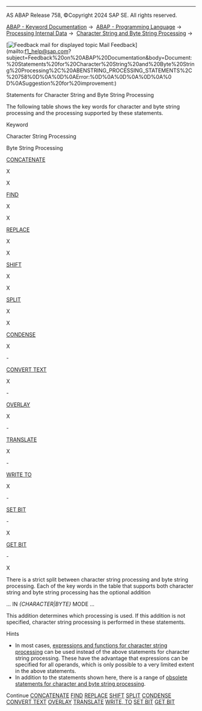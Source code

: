   

* * *

AS ABAP Release 758, ©Copyright 2024 SAP SE. All rights reserved.

[ABAP - Keyword Documentation](https://help.sap.com/doc/abapdocu_latest_index_htm/latest/en-US/abenabap.htm) →  [ABAP - Programming Language](https://help.sap.com/doc/abapdocu_latest_index_htm/latest/en-US/abenabap_reference.htm) →  [Processing Internal Data](https://help.sap.com/doc/abapdocu_latest_index_htm/latest/en-US/abenabap_data_working.htm) →  [Character String and Byte String Processing](https://help.sap.com/doc/abapdocu_latest_index_htm/latest/en-US/abenabap_data_string.htm) → 

 [![](Mail.gif?object=Mail.gif "Feedback mail for displayed topic") Mail Feedback](mailto:f1_help@sap.com?subject=Feedback%20on%20ABAP%20Documentation&body=Document:%20Statements%20for%20Character%20String%20and%20Byte%20String%20Processing%2C%20ABENSTRING_PROCESSING_STATEMENTS%2C%20758%0D%0A%0D%0AError:%0D%0A%0D%0A%0D%0A%0
D%0ASuggestion%20for%20improvement:)

Statements for Character String and Byte String Processing

The following table shows the key words for character and byte string processing and the processing supported by these statements.

Keyword

Character String Processing

Byte String Processing

[CONCATENATE](https://help.sap.com/doc/abapdocu_latest_index_htm/latest/en-US/abapconcatenate.htm)

X

X

[FIND](https://help.sap.com/doc/abapdocu_latest_index_htm/latest/en-US/abapfind.htm)

X

X

[REPLACE](https://help.sap.com/doc/abapdocu_latest_index_htm/latest/en-US/abapreplace.htm)

X

X

[SHIFT](https://help.sap.com/doc/abapdocu_latest_index_htm/latest/en-US/abapshift.htm)

X

X

[SPLIT](https://help.sap.com/doc/abapdocu_latest_index_htm/latest/en-US/abapsplit.htm)

X

X

[CONDENSE](https://help.sap.com/doc/abapdocu_latest_index_htm/latest/en-US/abapcondense.htm)

X

\-

[CONVERT TEXT](https://help.sap.com/doc/abapdocu_latest_index_htm/latest/en-US/abapconvert_text.htm)

X

\-

[OVERLAY](https://help.sap.com/doc/abapdocu_latest_index_htm/latest/en-US/abapoverlay.htm)

X

\-

[TRANSLATE](https://help.sap.com/doc/abapdocu_latest_index_htm/latest/en-US/abaptranslate.htm)

X

\-

[WRITE TO](https://help.sap.com/doc/abapdocu_latest_index_htm/latest/en-US/abapwrite_to.htm)

X

\-

[SET BIT](https://help.sap.com/doc/abapdocu_latest_index_htm/latest/en-US/abapset_bit.htm)

\-

X

[GET BIT](https://help.sap.com/doc/abapdocu_latest_index_htm/latest/en-US/abapget_bit.htm)

\-

X

There is a strict split between character string processing and byte string processing. Each of the key words in the table that supports both character string and byte string processing has the optional addition

... IN *{*CHARACTER*|*BYTE*}* MODE ...

This addition determines which processing is used. If this addition is not specified, character string processing is performed in these statements.

Hints

-   In most cases, [expressions and functions for character string processing](https://help.sap.com/doc/abapdocu_latest_index_htm/latest/en-US/abenstring_processing_expr_func.htm) can be used instead of the above statements for character string processing. These have the advantage that expressions can be specified for all operands, which is only possible to a very limited extent in the above statements.
-   In addition to the statements shown here, there is a range of [obsolete statements for character and byte string processing](https://help.sap.com/doc/abapdocu_latest_index_htm/latest/en-US/abencharacter_string_obsolete.htm).

Continue
[CONCATENATE](https://help.sap.com/doc/abapdocu_latest_index_htm/latest/en-US/abapconcatenate.htm)
[FIND](https://help.sap.com/doc/abapdocu_latest_index_htm/latest/en-US/abapfind.htm)
[REPLACE](https://help.sap.com/doc/abapdocu_latest_index_htm/latest/en-US/abapreplace.htm)
[SHIFT](https://help.sap.com/doc/abapdocu_latest_index_htm/latest/en-US/abapshift.htm)
[SPLIT](https://help.sap.com/doc/abapdocu_latest_index_htm/latest/en-US/abapsplit.htm)
[CONDENSE](https://help.sap.com/doc/abapdocu_latest_index_htm/latest/en-US/abapcondense.htm)
[CONVERT TEXT](https://help.sap.com/doc/abapdocu_latest_index_htm/latest/en-US/abapconvert_text.htm)
[OVERLAY](https://help.sap.com/doc/abapdocu_latest_index_htm/latest/en-US/abapoverlay.htm)
[TRANSLATE](https://help.sap.com/doc/abapdocu_latest_index_htm/latest/en-US/abaptranslate.htm)
[WRITE, TO](https://help.sap.com/doc/abapdocu_latest_index_htm/latest/en-US/abapwrite_to.htm)
[SET BIT](https://help.sap.com/doc/abapdocu_latest_index_htm/latest/en-US/abapset_bit.htm)
[GET BIT](https://help.sap.com/doc/abapdocu_latest_index_htm/latest/en-US/abapget_bit.htm)